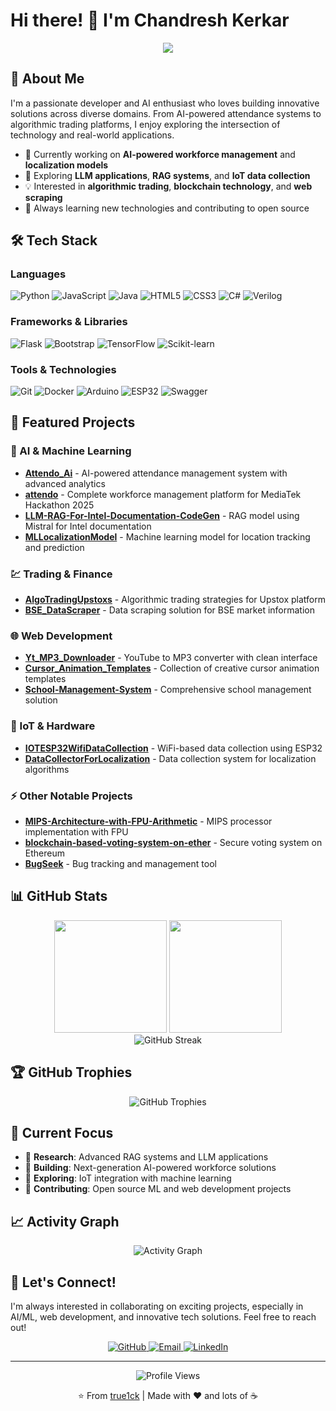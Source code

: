 # Hi there! 👋 I'm Chandresh Kerkar

<div align="center">
  <img src="https://readme-typing-svg.herokuapp.com/?lines=AI+%26+Machine+Learning+Enthusiast;Full+Stack+Developer;IoT+%26+Hardware+Tinkerer;Algorithmic+Trading+Explorer;Open+Source+Contributor&font=Fira%20Code&center=true&width=440&height=45&color=f75c7e&vCenter=true&size=22">
</div>

## 🚀 About Me

I'm a passionate developer and AI enthusiast who loves building innovative solutions across diverse domains. From AI-powered attendance systems to algorithmic trading platforms, I enjoy exploring the intersection of technology and real-world applications.

- 🔭 Currently working on **AI-powered workforce management** and **localization models**
- 🌱 Exploring **LLM applications**, **RAG systems**, and **IoT data collection**
- 💡 Interested in **algorithmic trading**, **blockchain technology**, and **web scraping**
- 🎯 Always learning new technologies and contributing to open source

## 🛠️ Tech Stack

### Languages
![Python](https://img.shields.io/badge/Python-3776AB?style=for-the-badge&logo=python&logoColor=white)
![JavaScript](https://img.shields.io/badge/JavaScript-F7DF1E?style=for-the-badge&logo=javascript&logoColor=black)
![Java](https://img.shields.io/badge/Java-ED8B00?style=for-the-badge&logo=openjdk&logoColor=white)
![HTML5](https://img.shields.io/badge/HTML5-E34F26?style=for-the-badge&logo=html5&logoColor=white)
![CSS3](https://img.shields.io/badge/CSS3-1572B6?style=for-the-badge&logo=css3&logoColor=white)
![C#](https://img.shields.io/badge/C%23-239120?style=for-the-badge&logo=c-sharp&logoColor=white)
![Verilog](https://img.shields.io/badge/Verilog-0062CC?style=for-the-badge&logo=xilinx&logoColor=white)

### Frameworks & Libraries
![Flask](https://img.shields.io/badge/Flask-000000?style=for-the-badge&logo=flask&logoColor=white)
![Bootstrap](https://img.shields.io/badge/Bootstrap-563D7C?style=for-the-badge&logo=bootstrap&logoColor=white)
![TensorFlow](https://img.shields.io/badge/TensorFlow-FF6F00?style=for-the-badge&logo=tensorflow&logoColor=white)
![Scikit-learn](https://img.shields.io/badge/scikit--learn-F7931E?style=for-the-badge&logo=scikit-learn&logoColor=white)

### Tools & Technologies
![Git](https://img.shields.io/badge/Git-F05032?style=for-the-badge&logo=git&logoColor=white)
![Docker](https://img.shields.io/badge/Docker-2496ED?style=for-the-badge&logo=docker&logoColor=white)
![Arduino](https://img.shields.io/badge/Arduino-00979D?style=for-the-badge&logo=arduino&logoColor=white)
![ESP32](https://img.shields.io/badge/ESP32-000000?style=for-the-badge&logo=espressif&logoColor=white)
![Swagger](https://img.shields.io/badge/Swagger-85EA2D?style=for-the-badge&logo=swagger&logoColor=black)

## 🌟 Featured Projects

### 🤖 AI & Machine Learning
- **[Attendo_Ai](https://github.com/true1ck/Attendo_Ai)** - AI-powered attendance management system with advanced analytics
- **[attendo](https://github.com/true1ck/attendo)** - Complete workforce management platform for MediaTek Hackathon 2025
- **[LLM-RAG-For-Intel-Documentation-CodeGen](https://github.com/true1ck/LLM-RAG-For-Intel-Documentation-CodeGen)** - RAG model using Mistral for Intel documentation
- **[MLLocalizationModel](https://github.com/true1ck/MLLocalizationModel)** - Machine learning model for location tracking and prediction

### 💹 Trading & Finance
- **[AlgoTradingUpstoxs](https://github.com/true1ck/AlgoTradingUpstoxs)** - Algorithmic trading strategies for Upstox platform
- **[BSE_DataScraper](https://github.com/true1ck/BSE_DataScraper)** - Data scraping solution for BSE market information

### 🌐 Web Development
- **[Yt_MP3_Downloader](https://github.com/true1ck/Yt_MP3_Downloader-)** - YouTube to MP3 converter with clean interface
- **[Cursor_Animation_Templates](https://github.com/true1ck/Cursor_Animation_Templates)** - Collection of creative cursor animation templates
- **[School-Management-System](https://github.com/true1ck/School-Management-System)** - Comprehensive school management solution

### 🔧 IoT & Hardware
- **[IOTESP32WifiDataCollection](https://github.com/true1ck/IOTESP32WifiDataCollection)** - WiFi-based data collection using ESP32
- **[DataCollectorForLocalization](https://github.com/true1ck/DataCollectorForLocalization)** - Data collection system for localization algorithms

### ⚡ Other Notable Projects
- **[MIPS-Architecture-with-FPU-Arithmetic](https://github.com/true1ck/MIPS-Architecture-with-FPU-Arithmetic-)** - MIPS processor implementation with FPU
- **[blockchain-based-voting-system-on-ether](https://github.com/true1ck/blockchain-based-voting-system-on-ether)** - Secure voting system on Ethereum
- **[BugSeek](https://github.com/true1ck/BugSeek)** - Bug tracking and management tool

## 📊 GitHub Stats

<div align="center">
  <img height="180em" src="https://github-readme-stats.vercel.app/api?username=true1ck&show_icons=true&theme=radical&include_all_commits=true&count_private=true"/>
  <img height="180em" src="https://github-readme-stats.vercel.app/api/top-langs/?username=true1ck&layout=compact&langs_count=8&theme=radical"/>
</div>

<div align="center">
  <img src="https://github-readme-streak-stats.herokuapp.com/?user=true1ck&theme=radical" alt="GitHub Streak"/>
</div>

## 🏆 GitHub Trophies
<div align="center">
  <img src="https://github-profile-trophy.vercel.app/?username=true1ck&theme=radical&no-frame=true&no-bg=false&margin-w=4" alt="GitHub Trophies"/>
</div>

## 🎯 Current Focus

- 🔬 **Research**: Advanced RAG systems and LLM applications
- 🚀 **Building**: Next-generation AI-powered workforce solutions
- 📱 **Exploring**: IoT integration with machine learning
- 💼 **Contributing**: Open source ML and web development projects

## 📈 Activity Graph
<div align="center">
  <img src="https://github-readme-activity-graph.vercel.app/graph?username=true1ck&theme=react-dark&bg_color=0d1117&hide_border=true" alt="Activity Graph"/>
</div>

## 🤝 Let's Connect!

I'm always interested in collaborating on exciting projects, especially in AI/ML, web development, and innovative tech solutions. Feel free to reach out!

<div align="center">
  <a href="https://github.com/true1ck" target="_blank">
    <img src="https://img.shields.io/badge/GitHub-100000?style=for-the-badge&logo=github&logoColor=white" alt="GitHub"/>
  </a>
  <a href="mailto:chandresh.kerkar1@gmail.com" target="_blank">
    <img src="https://img.shields.io/badge/Email-D14836?style=for-the-badge&logo=gmail&logoColor=white" alt="Email"/>
  </a>
  <a href="https://www.linkedin.com/in/chandreshkerkar/" target="_blank">
    <img src="https://img.shields.io/badge/LinkedIn-0077B5?style=for-the-badge&logo=linkedin&logoColor=white" alt="LinkedIn"/>
  </a>
</div>

---
<div align="center">
  <img src="https://komarev.com/ghpvc/?username=true1ck&label=Profile%20Views&color=0e75b6&style=flat" alt="Profile Views"/>
  
  ⭐️ From [true1ck](https://github.com/true1ck) | Made with ❤️ and lots of ☕
</div>
